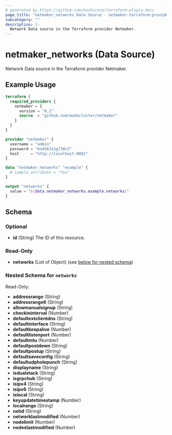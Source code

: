 ```yaml
---
# generated by https://github.com/hashicorp/terraform-plugin-docs
page_title: "netmaker_networks Data Source - netmaker-terraform-provider"
subcategory: ""
description: |-
  Network Data source in the Terraform provider Netmaker.
---
```


# netmaker_networks (Data Source)

Network Data source in the Terraform provider Netmaker.

## Example Usage

```terraform
terraform {
  required_providers {
    netmaker = {
      version = "0.2"
      source  = "github.com/madacluster/netmaker"
    }
  }
}

provider "netmaker" {
  username = "admin"
  password = "mx4S6JsSg7JWcZ"
  host     = "http://localhost:8081"
}

data "netmaker_networks" "example" {
  # sample_attribute = "foo"
}

output "networks" {
  value = "${data.netmaker_networks.example.networks}"
}
```

<!-- schema generated by tfplugindocs -->
## Schema

### Optional

- **id** (String) The ID of this resource.

### Read-Only

- **networks** (List of Object) (see [below for nested schema](#nestedatt--networks))

<a id="nestedatt--networks"></a>
### Nested Schema for `networks`

Read-Only:

- **addressrange** (String)
- **addressrange6** (String)
- **allowmanualsignup** (String)
- **checkininterval** (Number)
- **defaultextclientdns** (String)
- **defaultinterface** (String)
- **defaultkeepalive** (Number)
- **defaultlistenport** (Number)
- **defaultmtu** (Number)
- **defaultpostdown** (String)
- **defaultpostup** (String)
- **defaultsaveconfig** (String)
- **defaultudpholepunch** (String)
- **displayname** (String)
- **isdualstack** (String)
- **isgrpchub** (String)
- **isipv4** (String)
- **isipv6** (String)
- **islocal** (String)
- **keyupdatetimestamp** (Number)
- **localrange** (String)
- **netid** (String)
- **networklastmodified** (Number)
- **nodelimit** (Number)
- **nodeslastmodified** (Number)



